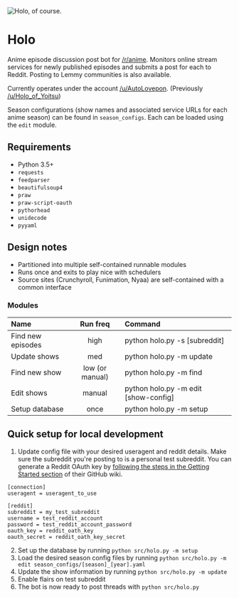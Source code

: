 ![Holo, of course.](holo.png)

# Holo
Anime episode discussion post bot for [/r/anime](https://reddit.com/r/anime/). Monitors online stream services for newly published episodes and submits a post for each to Reddit. Posting to Lemmy communities is also available.

Currently operates under the account [/u/AutoLovepon](https://www.reddit.com/user/AutoLovepon/). (Previously [/u/Holo_of_Yoitsu](https://www.reddit.com/user/Holo_of_Yoitsu/))

Season configurations (show names and associated service URLs for each anime season) can be found in `season_configs`. Each can be loaded using the `edit` module.

## Requirements
* Python 3.5+
* `requests`
* `feedparser`
* `beautifulsoup4`
* `praw`
* `praw-script-oauth`
* `pythorhead`
* `unidecode`
* `pyyaml`

## Design notes
* Partitioned into multiple self-contained runnable modules
* Runs once and exits to play nice with schedulers
* Source sites (Crunchyroll, Funimation, Nyaa) are self-contained with a common interface

### Modules

Name|Run freq|Command
:--|:-:|:--
Find new episodes|high|python holo.py -s [subreddit]
Update shows|med|python holo.py -m update
Find new show|low (or manual)|python holo.py -m find
Edit shows|manual|python holo.py -m edit [show-config]
Setup database|once|python holo.py -m setup

## Quick setup for local development

1. Update config file with your desired useragent and reddit details. Make sure the subreddit you're posting to is a personal test subreddit. You can generate a Reddit OAuth key by [following the steps in the Getting Started section](https://github.com/reddit-archive/reddit/wiki/OAuth2#getting-started) of their GitHub wiki.

```
[connection]
useragent = useragent_to_use

[reddit]
subreddit = my_test_subreddit
username = test_reddit_account
password = test_reddit_account_password
oauth_key = reddit_oath_key
oauth_secret = reddit_oath_key_secret
```

2. Set up the database by running `python src/holo.py -m setup`
3. Load the desired season config files by running `python src/holo.py -m edit season_configs/[season]_[year].yaml`
4. Update the show information by running `python src/holo.py -m update`
5. Enable flairs on test subreddit
6. The bot is now ready to post threads with `python src/holo.py`
